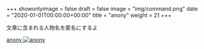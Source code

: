 +++
showonlyimage = false
draft = false
image = "img/command.png"
date = "2020-01-01T00:00:00+00:00"
title = "anony"
weight = 21
+++

文章に含まれる人物名を匿名にするよ

<!--more-->


[anony
![anony][1]
](https://github.com/kurehajime/anony)


[1]: /img/anony.gif